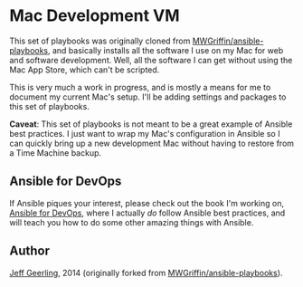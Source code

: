 # Mac Development VM

This set of playbooks was originally cloned from [MWGriffin/ansible-playbooks](https://github.com/MWGriffin/ansible-playbooks), and basically installs all the software I use on my Mac for web and software development. Well, all the software I can get without using the Mac App Store, which can't be scripted.

This is very much a work in progress, and is mostly a means for me to document my current Mac's setup. I'll be adding settings and packages to this set of playbooks.

**Caveat**: This set of playbooks is not meant to be a great example of Ansible best practices. I just want to wrap my Mac's configuration in Ansible so I can quickly bring up a new development Mac without having to restore from a Time Machine backup.

## Ansible for DevOps

If Ansible piques your interest, please check out the book I'm working on, [Ansible for DevOps](https://leanpub.com/ansible-for-devops), where I actually *do* follow Ansible best practices, and will teach you how to do some other amazing things with Ansible.

## Author

[Jeff Geerling](http://jeffgeerling.com/), 2014 (originally forked from [MWGriffin/ansible-playbooks](https://github.com/MWGriffin/ansible-playbooks)).

